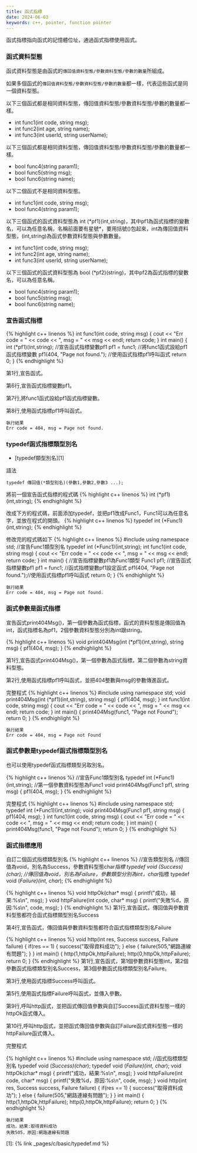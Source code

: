 ```yaml
---
title: 函式指標
date: 2024-06-03
keywords: c++, pointer, function pointer
---
```


函式指標指向函式的記憶體位址，通過函式指標使用函式。

### 函式資料型態

函式資料型態是由函式的`傳回值資料型態/參數資料型態/參數的數量`所組成。

如果多個函式的`傳回值資料型態/參數資料型態/參數的數量`都一樣，代表這些函式是同一個資料型態。

以下三個函式都是相同資料型態，傳回值資料型態/參數資料型態/參數的數量都一樣。

* int func1(int code, string msg);
* int func2(int age, string name);
* int func3(int userId, string userName);


以下三個函式都是相同資料型態，傳回值資料型態/參數資料型態/參數的數量都一樣。

* bool func4(string param1);
* bool func5(string msg);
* bool func6(string name);

以下二個函式不是相同資料型態。

* int func1(int code, string msg);
* bool func4(string param1);


以下三個函式的函式資料型態為 int (\*pf1)(int,string)，其中pf1為函式指標的變數名，可以為任意名稱，名稱前面要有星號\*，要用括號()包起來，int為傳回值資料型態，(int,string)為函式參數資料型態與參數數量。

* int func1(int code, string msg);
* int func2(int age, string name);
* int func3(int userId, string userName);

以下三個函式的函式資料型態為 bool (\*pf2)(string)，其中pf2為函式指標的變數名，可以為任意名稱。

* bool func4(string param1);
* bool func5(string msg);
* bool func6(string name);

### 宣告函式指標

{% highlight c++ linenos %}
int func1(int code, string msg) {
  cout << "Err code = " << code << ", msg = " << msg << endl;
  return code;
}
int main() {
  int (*pf1)(int,string); //宣告函式指標變數pf1
  pf1 = func1; //將func1函式設給pf1函式指標變數
  pf1(404, "Page not found."); //使用函式指標pf1呼叫函式
  return 0;
}
{% endhighlight %}

第1行,宣告函式。

第6行,宣告函式指標變數pf1。

第7行,將func1函式設給pf1函式指標變數。

第8行,使用函式指標pf1呼叫函式。

```
執行結果
Err code = 404, msg = Page not found.
```

### typedef函式指標類型別名

- [typedef類型別名][1]

語法

```
typedef 傳回值(*類型別名)(參數1,參數2,參數3 ...);
```

將前一個宣告函式指標的程式碼
{% highlight c++ linenos %}
int (*pf1)(int,string); 
{% endhighlight %}

改成下方的程式碼，前面添加typedef，並把pf1改成Func1，Func1可以為任意名字，並放在程式的開頭。
{% highlight c++ linenos %}
typedef int (*Func1)(int,string);
{% endhighlight %}

修改完的程式碼如下
{% highlight c++ linenos %}
#include <iostream>
using namespace std;
//宣告Func1類型別名
typedef int (*Func1)(int,string);
int func1(int code, string msg) {
  cout << "Err code = " << code << ", msg = " << msg << endl;
  return code;
}
int main() {
  //宣告指標變數pf1為Func1類型
  Func1 pf1; //宣告函式指標變數pf1
  pf1 = func1; //函式指標變數pf1設定函式
  pf1(404, "Page not found.");//使用函式指標pf1呼叫函式
  return 0;
}
{% endhighlight %}

```
執行結果
Err code = 404, msg = Page not found.
```

### 函式參數是函式指標

宣告函式print404Msg()，第一個參數為函式指標，函式的資料型態是傳回值為int，函式指標名為pf1，2個參數資料型態分別為int跟string。

{% highlight c++ linenos %}
void print404Msg(int (*pf1)(int,string), string msg) {
  pf1(404, msg);
}
{% endhighlight %}

第1行,宣告函式print404Msg()，第一個參數為函式指標，第二個參數為string資料型態。

第2行,使用函式指標pf1呼叫函式，並把404整數與msg的參數傳進函式。

完整程式
{% highlight c++ linenos %}
#include <iostream>
using namespace std;
void print404Msg(int (*pf1)(int,string), string msg) {
  pf1(404, msg);
}
int func1(int code, string msg) {
  cout << "Err code = " << code << ", msg = " << msg << endl;
  return code;
}
int main() {
  print404Msg(func1, "Page not Found");
  return 0;
}
{% endhighlight %}

```
執行結果
Err code = 404, msg = Page not Found
```

### 函式參數是typedef函式指標類型別名

也可以使用typedef函式指標類型另取別名。

{% highlight c++ linenos %}
//宣告Func1類型別名
typedef int (*Func1)(int,string);
//第一個參數資料型態為Func1
void print404Msg(Func1 pf1, string msg) {
  pf1(404, msg);
}
{% endhighlight %}


完整程式
{% highlight c++ linenos %}
#include <iostream>
using namespace std;
typedef int (*Func1)(int,string);
void print404Msg(Func1 pf1, string msg) {
  pf1(404, msg);
}
int func1(int code, string msg) {
  cout << "Err code = " << code << ", msg = " << msg << endl;
  return code;
}
int main() {
  print404Msg(func1, "Page not Found");
  return 0;
}
{% endhighlight %}

### 函式指標應用

自訂二個函式指標類型別名
{% highlight c++ linenos %}
//宣告類型別名
//傳回值為void，別名為Success，參數資料型態char*指標
typedef void (*Success)(char*);
//傳回值為void，別名為Failure，參數類型分別為int，char*指標
typedef void (*Failure)(int, char*);
{% endhighlight %}


{% highlight c++ linenos %}
void httpOk(char* msg) {
  printf("成功，結果:%s\n", msg);
}
void httpFailure(int code, char* msg) {
  printf("失敗%d，原因:%s\n", code, msg);
}
{% endhighlight %}
第1行,宣告函式，傳回值與參數資料型態都符合函式指標類型別名Success

第4行,宣告函式，傳回值與參數資料型態都符合函式指標類型別名Failure

{% highlight c++ linenos %}
void http(int res, Success success, Failure failure) {
  if(res == 1) {
    success("取得資料成功");
  } else {
    failure(505,"網路連線有問題");
  }
}
int main() {
  http(1,httpOk,httpFailure);
  http(0,httpOk,httpFailure);
  return 0;
}
{% endhighlight %}
第1行,宣告函式，第1個參數資料型態int，第2個參數函式指標類型別名Success，第3個參數函式指標類型別名Failure。

第3行,使用函式指標Success呼叫函式。

第5行,使用函式指標Failure呼叫函式，並傳入參數。

第9行,呼叫http函式，並把函式傳回值參數與自訂Success函式資料型態一樣的httpOk函式傳入。

第10行,呼叫http函式，並把函式傳回值參數與自訂Failure函式資料型態一樣的httpFailure函式傳入。

完整程式

{% highlight c++ linenos %}
#include <iostream>
using namespace std;
//函式指標類型別名
typedef void (*Success)(char*);
typedef void (*Failure)(int, char*);
void httpOk(char* msg) {
  printf("成功，結果:%s\n", msg);
}
void httpFailure(int code, char* msg) {
  printf("失敗%d，原因:%s\n", code, msg);
}
void http(int res, Success success, Failure failure) {
  if(res == 1) {
    success("取得資料成功");
  } else {
    failure(505,"網路連線有問題");
  }
}
int main() {
  http(1,httpOk,httpFailure);
  http(0,httpOk,httpFailure);
  return 0;
}
{% endhighlight %}

```
執行結果
成功，結果:取得資料成功
失敗505，原因:網路連線有問題
```

[1]: {% link _pages/c/basic/typedef.md %}